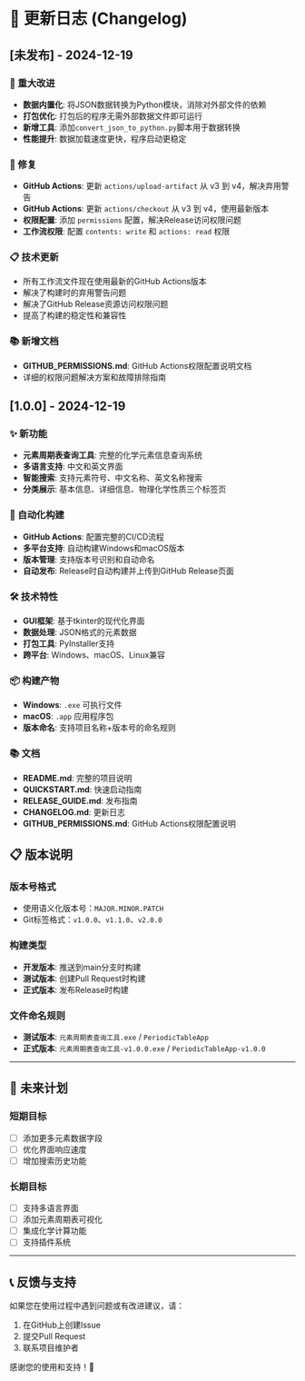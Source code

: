 # 📝 更新日志 (Changelog)

## [未发布] - 2024-12-19

### 🚀 重大改进
- **数据内置化**: 将JSON数据转换为Python模块，消除对外部文件的依赖
- **打包优化**: 打包后的程序无需外部数据文件即可运行
- **新增工具**: 添加`convert_json_to_python.py`脚本用于数据转换
- **性能提升**: 数据加载速度更快，程序启动更稳定

### 🔧 修复
- **GitHub Actions**: 更新 `actions/upload-artifact` 从 v3 到 v4，解决弃用警告
- **GitHub Actions**: 更新 `actions/checkout` 从 v3 到 v4，使用最新版本
- **权限配置**: 添加 `permissions` 配置，解决Release访问权限问题
- **工作流权限**: 配置 `contents: write` 和 `actions: read` 权限

### 📋 技术更新
- 所有工作流文件现在使用最新的GitHub Actions版本
- 解决了构建时的弃用警告问题
- 解决了GitHub Release资源访问权限问题
- 提高了构建的稳定性和兼容性

### 📚 新增文档
- **GITHUB_PERMISSIONS.md**: GitHub Actions权限配置说明文档
- 详细的权限问题解决方案和故障排除指南

## [1.0.0] - 2024-12-19

### ✨ 新功能
- **元素周期表查询工具**: 完整的化学元素信息查询系统
- **多语言支持**: 中文和英文界面
- **智能搜索**: 支持元素符号、中文名称、英文名称搜索
- **分类展示**: 基本信息、详细信息、物理化学性质三个标签页

### 🚀 自动化构建
- **GitHub Actions**: 配置完整的CI/CD流程
- **多平台支持**: 自动构建Windows和macOS版本
- **版本管理**: 支持版本号识别和自动命名
- **自动发布**: Release时自动构建并上传到GitHub Release页面

### 🛠️ 技术特性
- **GUI框架**: 基于tkinter的现代化界面
- **数据处理**: JSON格式的元素数据
- **打包工具**: PyInstaller支持
- **跨平台**: Windows、macOS、Linux兼容

### 📦 构建产物
- **Windows**: `.exe` 可执行文件
- **macOS**: `.app` 应用程序包
- **版本命名**: 支持项目名称+版本号的命名规则

### 📚 文档
- **README.md**: 完整的项目说明
- **QUICKSTART.md**: 快速启动指南
- **RELEASE_GUIDE.md**: 发布指南
- **CHANGELOG.md**: 更新日志
- **GITHUB_PERMISSIONS.md**: GitHub Actions权限配置说明

## 📋 版本说明

### 版本号格式
- 使用语义化版本号：`MAJOR.MINOR.PATCH`
- Git标签格式：`v1.0.0`、`v1.1.0`、`v2.0.0`

### 构建类型
- **开发版本**: 推送到main分支时构建
- **测试版本**: 创建Pull Request时构建
- **正式版本**: 发布Release时构建

### 文件命名规则
- **测试版本**: `元素周期表查询工具.exe` / `PeriodicTableApp`
- **正式版本**: `元素周期表查询工具-v1.0.0.exe` / `PeriodicTableApp-v1.0.0`

---

## 🔮 未来计划

### 短期目标
- [ ] 添加更多元素数据字段
- [ ] 优化界面响应速度
- [ ] 增加搜索历史功能

### 长期目标
- [ ] 支持多语言界面
- [ ] 添加元素周期表可视化
- [ ] 集成化学计算功能
- [ ] 支持插件系统

---

## 📞 反馈与支持

如果您在使用过程中遇到问题或有改进建议，请：

1. 在GitHub上创建Issue
2. 提交Pull Request
3. 联系项目维护者

感谢您的使用和支持！🎉
